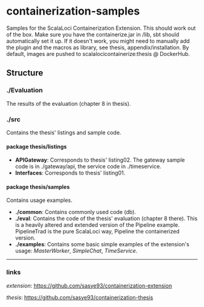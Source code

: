 # containerization-samples
Samples for the ScalaLoci Containerization Extension. This should work out of the box. Make sure you have the containerize.jar in /lib, sbt should automatically set it up. If it doesn't work, you might need to manually add the plugin and the macros as library, see thesis, appendix/installation.
By default, images are pushed to scalalocicontainerize:thesis @ DockerHub.

## Structure

### ./Evaluation
The results of the evaluation (chapter 8 in thesis).

### ./src
Contains the thesis' listings and sample code.

#### package thesis/listings
* **APIGateway**: Corresponds to thesis' listing02. The gateway sample code is in ./gateway/api, the service code in ./timeservice.
* **Interfaces**: Corresponds to thesis' listing01.

#### package thesis/samples
Contains usage examples.

* **./common**: Contains commonly used code (db).
* **./eval**: Contains the code of the thesis' evaluation (chapter 8 there). This is a heavily altered and extended version of the Pipeline example. PipelineTrad is the pure ScalaLoci way, Pipeline the containerized version.
* **./examples**: Contains some basic simple examples of the extension's usage: _MasterWorker_, _SimpleChat_, _TimeService_.

-----------
### links
_extension_: https://github.com/sasye93/containerization-extension

_thesis_: https://github.com/sasye93/containerization-thesis
